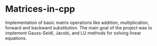 # Matrices-in-cpp

Implementation of basic matrix operations like addition, multiplication, forward and backward substitution. The main goal of the project was to implement Gauss-Seidl, Jacobi, and LU methods for solving linear equations.
